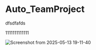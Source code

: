 # Auto_TeamProject



dfsdfafds


1111111111111


![Screenshot from 2025-05-13 19-11-40](https://github.com/user-attachments/assets/ab756845-d532-4575-b4c8-abdb85e6458f)
